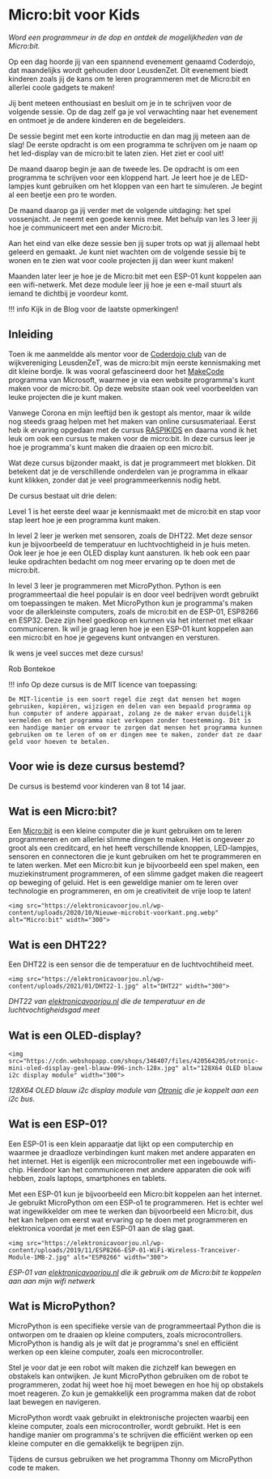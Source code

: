 # Micro:bit voor Kids

*Word een programmeur in de dop en ontdek de mogelijkheden van de Micro:bit.*

Op een dag hoorde jij van een spannend evenement genaamd Coderdojo, dat maandelijks wordt gehouden door LeusdenZet. Dit evenement biedt kinderen zoals jij de kans om te leren programmeren met de Micro:bit en allerlei coole gadgets te maken!

Jij bent meteen enthousiast en besluit om je in te schrijven voor de volgende sessie. Op de dag zelf ga je vol verwachting naar het evenement en ontmoet je de andere kinderen en de begeleiders.

De sessie begint met een korte introductie en dan mag jij meteen aan de slag! De eerste opdracht is om een programma te schrijven om je naam op het led-display van de micro:bit te laten zien. Het ziet er cool uit!

De maand daarop begin je aan de tweede les. De opdracht is om een programma te schrijven voor een kloppend hart. Je leert hoe je de LED-lampjes kunt gebruiken om het kloppen van een hart te simuleren. Je begint al een beetje een pro te worden.

De maand daarop ga jij verder met de volgende uitdaging: het spel vossenjacht. Je neemt een goede kennis mee. Met behulp van les 3 leer jij hoe je communiceert met een ander Micro:bit.

Aan het eind van elke deze sessie ben jij super trots op wat jij allemaal hebt geleerd en gemaakt. Je kunt niet wachten om de volgende sessie bij te wonen en te zien wat voor coole projecten jij dan weer kunt maken!

Maanden later leer je hoe je de Micro:bit met een ESP-01 kunt koppelen aan een wifi-netwerk. Met deze module leer jij hoe je een e-mail stuurt als iemand te dichtbij je voordeur komt.

!!! info
    Kijk in de Blog voor de laatste opmerkingen!

## Inleiding

Toen ik me aanmeldde als mentor voor de [Coderdojo club](https://zen.coderdojo.com/dojos/nl/leusden-zuid/leusden-zet-techlab) van de wijkvereniging LeusdenZeT, was de micro:bit mijn eerste kennismaking met dit kleine bordje. Ik was vooral gefascineerd door het [MakeCode](https://makecode.microbit.org/) programma van Microsoft, waarmee je via een website programma's kunt maken voor de micro:bit. Op deze website staan ook veel voorbeelden van leuke projecten die je kunt maken.

Vanwege Corona en mijn leeftijd ben ik gestopt als mentor, maar ik wilde nog steeds graag helpen met het maken van online cursusmateriaal. Eerst heb ik ervaring opgedaan met de cursus [RASPIKIDS](https://www.appligate.nl/RASPIKIDS/stable/) en daarna vond ik het leuk om ook een cursus te maken voor de micro:bit. In deze cursus leer je hoe je programma's kunt maken die draaien op een micro:bit.

Wat deze cursus bijzonder maakt, is dat je programmeert met blokken. Dit betekent dat je de verschillende onderdelen van je programma in elkaar kunt klikken, zonder dat je veel programmeerkennis nodig hebt.

De cursus bestaat uit drie delen:

Level 1 is het eerste deel waar je kennismaakt met de micro:bit en stap voor stap leert hoe je een programma kunt maken.

In level 2 leer je werken met sensoren, zoals de DHT22. Met deze sensor kun je bijvoorbeeld de temperatuur en luchtvochtigheid in je huis meten. Ook leer je hoe je een OLED display kunt aansturen. Ik heb ook een paar leuke opdrachten bedacht om nog meer ervaring op te doen met de micro:bit.

In level 3 leer je programmeren met MicroPython. Python is een programmeertaal die heel populair is en door veel bedrijven wordt gebruikt om toepassingen te maken. Met MicroPython kun je programma's maken voor de allerkleinste computers, zoals de micro:bit en de ESP-01, ESP8266 en ESP32. Deze zijn heel goedkoop en kunnen via het internet met elkaar communiceren. Ik wil je graag leren hoe je een ESP-01 kunt koppelen aan een micro:bit en hoe je gegevens kunt ontvangen en versturen.

Ik wens je veel succes met deze cursus!

Rob Bontekoe

!!! info
    Op deze cursus is de MIT licence van toepassing:

    De MIT-licentie is een soort regel die zegt dat mensen het mogen gebruiken, kopiëren, wijzigen en delen van een bepaald programma op hun computer of andere apparaat, zolang ze de maker ervan duidelijk vermelden en het programma niet verkopen zonder toestemming. Dit is een handige manier om ervoor te zorgen dat mensen het programma kunnen gebruiken om te leren of om er dingen mee te maken, zonder dat ze daar geld voor hoeven te betalen.


## Voor wie is deze cursus bestemd?

De cursus is bestemd voor kinderen van 8 tot 14 jaar.

## Wat is een Micro:bit?

Een [Micro:bit]() is een kleine computer die je kunt gebruiken om te leren programmeren en om allerlei slimme dingen te maken. Het is ongeveer zo groot als een creditcard, en het heeft verschillende knoppen, LED-lampjes, sensoren en connectoren die je kunt gebruiken om het te programmeren en te laten werken. Met een Micro:bit kun je bijvoorbeeld een spel maken, een muziekinstrument programmeren, of een slimme gadget maken die reageert op beweging of geluid. Het is een geweldige manier om te leren over technologie en programmeren, en om je creativiteit de vrije loop te laten!

```@raw html
<img src="https://elektronicavoorjou.nl/wp-content/uploads/2020/10/Nieuwe-microbit-voorkant.png.webp" alt="Micro:bit" width="300">
```

## Wat is een DHT22?

Een DHT22 is een sensor die de temperatuur en de luchtvochtiheid meet.

```@raw html
<img src="https://elektronicavoorjou.nl/wp-content/uploads/2021/01/DHT22-1.jpg" alt="DHT22" width="300">
```

*DHT22 van [elektronicavoorjou.nl](https://elektronicavoorjou.nl/product/dht22-temp-vocht-sensor/) die de temperatuur en de luchtvochtigheidsgad meet*

## Wat is een OLED-display?

```@raw html
<img src="https://cdn.webshopapp.com/shops/346407/files/420564205/otronic-mini-oled-display-geel-blauw-096-inch-128x.jpg" alt="128X64 OLED blauw i2c display module" width="300">
```

*128X64 OLED blauw i2c display module van [Otronic](https://www.otronic.nl/nl/mini-oled-display-geel-blauw-096-inch-128x64-i2c.html?source=googlebase&gclid=CjwKCAjwzuqgBhAcEiwAdj5dRvdTU6zSjvujk-67gXo7PxaQFMK-lothghxzPxevxCkNzMBJVHPGfRoCxR8QAvD_BwE) die je koppelt aan een i2c bus.*


## Wat is een ESP-01?

Een ESP-01 is een klein apparaatje dat lijkt op een computerchip en waarmee je draadloze verbindingen kunt maken met andere apparaten en het internet. Het is eigenlijk een microcontroller met een ingebouwde wifi-chip. Hierdoor kan het communiceren met andere apparaten die ook wifi hebben, zoals laptops, smartphones en tablets.

Met een ESP-01 kun je bijvoorbeeld een Micro:bit koppelen aan het internet. Je gebruikt MicroPython om een ESP-o1 te programmeren. Het is echter wel wat ingewikkelder om mee te werken dan bijvoorbeeld een Micro:bit, dus het kan helpen om eerst wat ervaring op te doen met programmeren en elektronica voordat je met een ESP-01 aan de slag gaat.

```@raw html
<img src="https://elektronicavoorjou.nl/wp-content/uploads/2019/11/ESP8266-ESP-01-WiFi-Wireless-Tranceiver-Module-1MB-2.jpg" alt="ESP8266" width="300">
```

*ESP-01 van [elektronicavoorjou.nl](https://elektronicavoorjou.nl/product/esp8266-esp-01-wifi-module-1mb/) die ik gebruik om de Micro:bit te koppelen aan aan mijn wifi netwerk*

## Wat is MicroPython?

MicroPython is een specifieke versie van de programmeertaal Python die is ontworpen om te draaien op kleine computers, zoals microcontrollers. MicroPython is handig als je wilt dat je programma's snel en efficiënt werken op een kleine computer, zoals een microcontroller.

Stel je voor dat je een robot wilt maken die zichzelf kan bewegen en obstakels kan ontwijken. Je kunt MicroPython gebruiken om de robot te programmeren, zodat hij weet hoe hij moet bewegen en hoe hij op obstakels moet reageren. Zo kun je gemakkelijk een programma maken dat de robot laat bewegen en navigeren.

MicroPython wordt vaak gebruikt in elektronische projecten waarbij een kleine computer, zoals een microcontroller, wordt gebruikt. Het is een handige manier om programma's te schrijven die efficiënt werken op een kleine computer en die gemakkelijk te begrijpen zijn.

Tijdens de cursus gebruiken we het programma Thonny om MicroPython code te maken.
